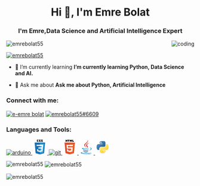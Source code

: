 <h1 align="center">Hi 👋, I'm Emre Bolat</h1>
<h3 align="center">I'm Emre,Data Science and Artificial Intelligence Expert</h3> 
<img align="right" alt="coding" widh="400" src = <img align="right" alt="coding" widh="400" src =https://cdn.dribbble.com/users/926537/screenshots/4502924/python-2.gif>
<p align="left"> <img src="https://komarev.com/ghpvc/?username=emrebolat55&label=Profile%20views&color=0e75b6&style=flat" alt="emrebolat55" /> </p>

<p align="left"> <a href="https://github.com/ryo-ma/github-profile-trophy"><img src="https://github-profile-trophy.vercel.app/?username=emrebolat55" alt="emrebolat55" /></a> </p>

- 🌱 I’m currently learning **I’m currently learning Python, Data Science and AI.**

- 💬 Ask me about **Ask me about Python, Artificial Intelligence**

<h3 align="left">Connect with me:</h3>
<p align="left">
<a href="https://linkedin.com/in/e-emre bolat" target="blank"><img align="center" src="https://raw.githubusercontent.com/rahuldkjain/github-profile-readme-generator/master/src/images/icons/Social/linked-in-alt.svg" alt="e-emre bolat" height="30" width="40" /></a>
<a href="https://discord.gg/emrebolat55#6609" target="blank"><img align="center" src="https://raw.githubusercontent.com/rahuldkjain/github-profile-readme-generator/master/src/images/icons/Social/discord.svg" alt="emrebolat55#6609" height="30" width="40" /></a>
</p>

<h3 align="left">Languages and Tools:</h3>
<p align="left"> <a href="https://www.arduino.cc/" target="_blank" rel="noreferrer"> <img src="https://cdn.worldvectorlogo.com/logos/arduino-1.svg" alt="arduino" width="40" height="40"/> </a> <a href="https://www.w3schools.com/css/" target="_blank" rel="noreferrer"> <img src="https://raw.githubusercontent.com/devicons/devicon/master/icons/css3/css3-original-wordmark.svg" alt="css3" width="40" height="40"/> </a> <a href="https://git-scm.com/" target="_blank" rel="noreferrer"> <img src="https://www.vectorlogo.zone/logos/git-scm/git-scm-icon.svg" alt="git" width="40" height="40"/> </a> <a href="https://www.w3.org/html/" target="_blank" rel="noreferrer"> <img src="https://raw.githubusercontent.com/devicons/devicon/master/icons/html5/html5-original-wordmark.svg" alt="html5" width="40" height="40"/> </a> <a href="https://www.java.com" target="_blank" rel="noreferrer"> <img src="https://raw.githubusercontent.com/devicons/devicon/master/icons/java/java-original.svg" alt="java" width="40" height="40"/> </a> <a href="https://www.python.org" target="_blank" rel="noreferrer"> <img src="https://raw.githubusercontent.com/devicons/devicon/master/icons/python/python-original.svg" alt="python" width="40" height="40"/> </a> </p>

<p><img align="left" src="https://github-readme-stats.vercel.app/api/top-langs?username=emrebolat55&show_icons=true&locale=en&layout=compact" alt="emrebolat55" /></p>

<p>&nbsp;<img align="center" src="https://github-readme-stats.vercel.app/api?username=emrebolat55&show_icons=true&locale=en" alt="emrebolat55" /></p>

<p><img align="center" src="https://github-readme-streak-stats.herokuapp.com/?user=emrebolat55&" alt="emrebolat55" /></p>
